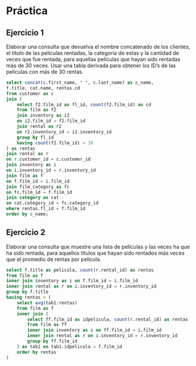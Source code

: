 # Práctica
## Ejercicio 1
Elaborar una consulta que devuelva el nombre concatenado de los clientes, el título de las películas rentadas, la categoría de estas y la cantidad de veces que fue rentada, para aquellas películas que hayan sido rentadas más de 30 veces. Usar una tabla derivada para obtener los ID’s de las películas con más de 30 rentas.
```sql
select concat(c.first_name, " ", c.last_name) as c_name, 
f.title, cat.name, rentas.cd
from customer as c
join (
	select f2.film_id as fl_id, count(f2.film_id) as cd
	from film as f2
	join inventory as i2
	on i2.film_id = f2.film_id
	join rental as r2
	on r2.inventory_id = i2.inventory_id
	group by fl_id
	having count(f2.film_id) > 30
) as rentas
join rental as r
on r.customer_id = c.customer_id
join inventory as i
on i.inventory_id = r.inventory_id
join film as f
on f.film_id = i.film_id
join film_category as fc
on fc.film_id = f.film_id
join category as cat
on cat.category_id = fc.category_id
where rentas.fl_id = f.film_id
order by c_name;
```
## Ejercicio 2
Elaborar una consulta que muestre una lista de películas y las veces ha que ha sido rentada, para aquellos títulos que hayan sido rentados más veces que el promedio de rentas por película.
```sql
select f.title as pelicula, count(r.rental_id) as rentas
from film as f
inner join inventory as i on f.film_id = i.film_id
inner join rental as r on i.inventory_id = r.inventory_id
group by f.title
having rentas > (
	select avg(tab1.rentas)
	from film as f
	inner join (
		select ff.film_id as idpelicula, count(r.rental_id) as rentas
        from film as ff
        inner join inventory as i on ff.film_id = i.film_id
        inner join rental as r on i.inventory_id = r.inventory_id
        group by ff.film_id
	) as tab1 on tab1.idpelicula = f.film_id
    order by rentas
)
```
